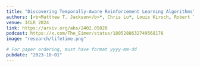 ```yaml
---
title: "Discovering Temporally-Aware Reinforcement Learning Algorithms"
authors: [<b>Matthew T. Jackson</b>*, Chris Lu*, Louis Kirsch, Robert T. Lange, Shimon Whiteson, Jakob N. Foerster]
venue: ICLR 2024
link: https://arxiv.org/abs/2402.05828
podcast: https://x.com/The_Eimer/status/1805288632749568176
image: "research/lifetime.png"

# For paper ordering, must have format yyyy-mm-dd
pubdate: "2023-10-01"
---
```


